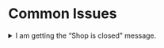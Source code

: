 # Common Issues

<details>

<summary>I am getting the “Shop is closed” message.</summary>

This is likely because you are using an older version and haven’t reinstalled the new SQL. Drop the `pl_hornyburgers` table from the database and restart the script. It will generate the new SQL database.

</details>
